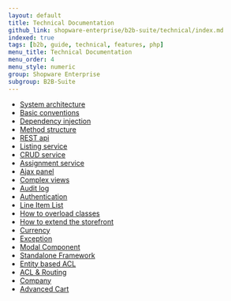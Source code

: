 ```yaml
---
layout: default
title: Technical Documentation
github_link: shopware-enterprise/b2b-suite/technical/index.md
indexed: true
tags: [b2b, guide, technical, features, php]
menu_title: Technical Documentation
menu_order: 4
menu_style: numeric
group: Shopware Enterprise
subgroup: B2B-Suite
---
```


<ul class="guide-list">
    <li><a href="{{ site.url }}/shopware-enterprise/b2b-suite/technical/architecture/">System architecture</a></li>
    <li><a href="{{ site.url }}/shopware-enterprise/b2b-suite/technical/basic-conventions/">Basic conventions</a></li>
    <li><a href="{{ site.url }}/shopware-enterprise/b2b-suite/technical/dependency-injection/">Dependency injection</a></li>
    <li><a href="{{ site.url }}/shopware-enterprise/b2b-suite/technical/method-structure">Method structure</a></li>
    <li><a href="{{ site.url }}/shopware-enterprise/b2b-suite/technical/rest-api/">REST api</a></li>
    <li><a href="{{ site.url }}/shopware-enterprise/b2b-suite/technical/listing-service/">Listing service</a></li>
    <li><a href="{{ site.url }}/shopware-enterprise/b2b-suite/technical/crud-service/">CRUD service</a></li>
    <li><a href="{{ site.url }}/shopware-enterprise/b2b-suite/technical/assignment-service/">Assignment service</a></li>
    <li><a href="{{ site.url }}/shopware-enterprise/b2b-suite/technical/ajax-panel/">Ajax panel</a></li>
    <li><a href="{{ site.url }}/shopware-enterprise/b2b-suite/technical/complex-views/">Complex views</a></li>
    <li><a href="{{ site.url }}/shopware-enterprise/b2b-suite/technical/audit-log/">Audit log</a></li>
    <li><a href="{{ site.url }}/shopware-enterprise/b2b-suite/technical/store-front-authentication/">Authentication</a></li>
    <li><a href="{{ site.url }}/shopware-enterprise/b2b-suite/technical/line-item-list/">Line Item List</a></li>
    <li><a href="{{ site.url }}/shopware-enterprise/b2b-suite/technical/how-to-overload-classes/">How to overload classes</a></li>
    <li><a href="{{ site.url }}/shopware-enterprise/b2b-suite/technical/how-to-extend-the-storefront/">How to extend the storefront</a></li>
    <li><a href="{{ site.url }}/shopware-enterprise/b2b-suite/technical/currency/">Currency</a></li>
    <li><a href="{{ site.url }}/shopware-enterprise/b2b-suite/technical/exception/">Exception</a></li>
    <li><a href="{{ site.url }}/shopware-enterprise/b2b-suite/technical/modal/">Modal Component</a></li>
    <li><a href="{{ site.url }}/shopware-enterprise/b2b-suite/technical/as-a-framework/">Standalone Framework</a></li>
    <li><a href="{{ site.url }}/shopware-enterprise/b2b-suite/technical/acl/">Entity based ACL</a></li>
    <li><a href="{{ site.url }}/shopware-enterprise/b2b-suite/technical/acl-routes/">ACL & Routing</a></li>
    <li><a href="{{ site.url }}/shopware-enterprise/b2b-suite/technical/company/">Company</a></li>
    <li><a href="{{ site.url }}/shopware-enterprise/b2b-suite/technical/advanced-cart/">Advanced Cart</a></li>
</ul>
